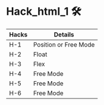 # Hack_html_1 🛠️
| Hacks  | Details |
| ------------- | ------------- |
| H-1 |Position or Free Mode|
| H-2 | Float|
| H-3  | Flex|
| H-4 | Free Mode|
| H-5 | Free Mode|
| H-6 | Free Mode|

